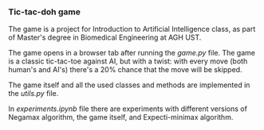 ### Tic-tac-doh game

The game is a project for Introduction to Artificial Intelligence class, as part of Master's degree in Biomedical Engineering at AGH UST.

The game opens in a browser tab after running the *game.py* file. The game is a classic tic-tac-toe against AI, but with a twist: with every move (both human's and AI's) there's a 20% chance that the move will be skipped.

The game itself and all the used classes and methods are implemented in the *utils.py* file.

In *experiments.ipynb* file there are experiments with different versions of Negamax algorithm, the game itself, and Expecti-minimax algorithm.
